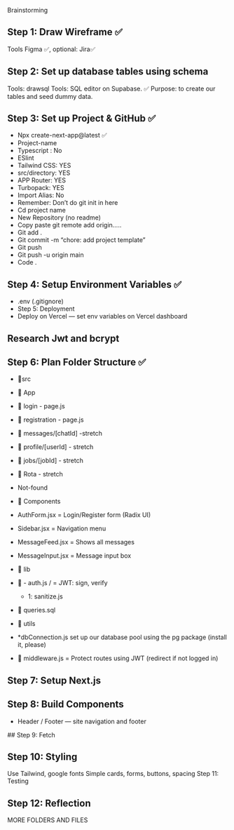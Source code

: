Brainstorming

## Step 1: Draw Wireframe ✅

Tools Figma ✅, optional: Jira✅
## Step 2: Set up database tables using schema

Tools: drawsql 
Tools: SQL editor on Supabase. ✅ Purpose: to create our tables and seed dummy data.
## Step 3: Set up Project & GitHub ✅

- Npx create-next-app@latest ✅
- Project-name
- Typescript : No
- ESlint
- Tailwind CSS: YES
- src/directory: YES
- APP Router: YES
- Turbopack: YES
- Import Alias: No
- Remember: Don’t do git init in here
- Cd project name
- New Repository (no readme)
- Copy paste git remote add origin…..
- Git add .
- Git commit -m “chore: add project template”
- Git push
- Git push -u origin main
- Code .
## Step 4: Setup Environment Variables ✅

- .env (.gitignore)
- Step 5: Deployment
- Deploy on Vercel — set env variables on Vercel dashboard

## Research Jwt and bcrypt


## Step 6: Plan Folder Structure ✅

- 📂src
- 📂 App
- 📂 login - page.js
- 📂 registration - page.js
- 📂 messages/[chatId] -stretch
- 📂 profile/[userId] - stretch
- 📂 jobs/[jobId] - stretch
-  📂 Rota - stretch
- Not-found
- 📂 Components 
- AuthForm.jsx               = Login/Register form (Radix UI)
- Sidebar.jsx                = Navigation menu
- MessageFeed.jsx            = Shows all messages
- MessageInput.jsx           = Message input box
- 📂 lib
- 📂 - auth.js /                = JWT: sign, verify

  -   1:   sanitize.js  
- 📂 queries.sql
- 📂 utils
- *dbConnection.js set up our database pool using the pg package (install it, please)
- 📂 middleware.js                = Protect routes using JWT (redirect if not logged in)

## Step 7: Setup Next.js

## Step 8: Build Components

- Header / Footer — site navigation and footer

## Step 9: Fetch


## Step 10: Styling

Use Tailwind, google fonts
Simple cards, forms, buttons, spacing
Step 11: Testing


## Step 12: Reflection


MORE FOLDERS AND FILES